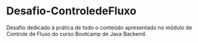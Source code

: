 # Desafio-ControledeFluxo
Desafio dedicado à prática de todo o conteúdo apresentado no módulo de Controle de Fluxo do curso Bootcamp de Java Backend.
